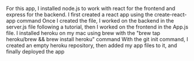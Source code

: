 For this app, I installed node.js to work with react for the frontend and express for the backend.
I first created a react app using the create-react-app command
Once I created the file, I worked on the backend in the server.js file following a tutorial, then I worked on the frontend in the App.js file.
I installed heroku on my mac using brew with the "brew tap heroku/brew && brew install heroku" command
With the git init command, I created an empty heroku repository, then added my app files to it, and finally deployed the app
